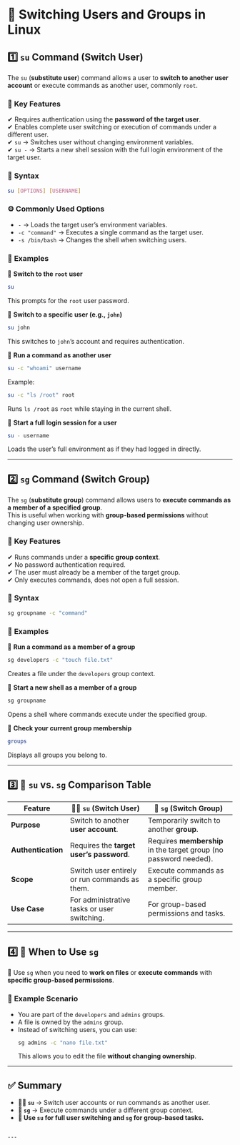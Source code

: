 
# 🚀 Switching Users and Groups in Linux

## 1️⃣ `su` Command (Switch User)

The `su` (**substitute user**) command allows a user to **switch to another user account** or execute commands as another user, commonly `root`.

### 🔹 **Key Features**
✔ Requires authentication using the **password of the target user**.  
✔ Enables complete user switching or execution of commands under a different user.  
✔ `su` → Switches user without changing environment variables.  
✔ `su -` → Starts a new shell session with the full login environment of the target user.  

### 📌 **Syntax**
```bash
su [OPTIONS] [USERNAME]
```

### ⚙️ **Commonly Used Options**
- `-` → Loads the target user’s environment variables.
- `-c "command"` → Executes a single command as the target user.
- `-s /bin/bash` → Changes the shell when switching users.

### 📖 **Examples**
🔹 **Switch to the `root` user**  
```bash
su
```
This prompts for the `root` user password.

🔹 **Switch to a specific user (e.g., `john`)**  
```bash
su john
```
This switches to `john`’s account and requires authentication.

🔹 **Run a command as another user**  
```bash
su -c "whoami" username
```
Example:  
```bash
su -c "ls /root" root
```
Runs `ls /root` as `root` while staying in the current shell.

🔹 **Start a full login session for a user**  
```bash
su - username
```
Loads the user’s full environment as if they had logged in directly.

---

## 2️⃣ `sg` Command (Switch Group)

The `sg` (**substitute group**) command allows users to **execute commands as a member of a specified group**.  
This is useful when working with **group-based permissions** without changing user ownership.

### 🔹 **Key Features**
✔ Runs commands under a **specific group context**.  
✔ No password authentication required.  
✔ The user must already be a member of the target group.  
✔ Only executes commands, does not open a full session.  

### 📌 **Syntax**
```bash
sg groupname -c "command"
```

### 📖 **Examples**
🔹 **Run a command as a member of a group**  
```bash
sg developers -c "touch file.txt"
```
Creates a file under the `developers` group context.

🔹 **Start a new shell as a member of a group**  
```bash
sg groupname
```
Opens a shell where commands execute under the specified group.

🔹 **Check your current group membership**  
```bash
groups
```
Displays all groups you belong to.

---

## 3️⃣ 🔄 `su` vs. `sg` Comparison Table

| Feature            | 🧑‍💻 `su` (Switch User)                 | 📂 `sg` (Switch Group)                |
|--------------------|--------------------------------|----------------------------------|
| **Purpose**       | Switch to another **user account**.  | Temporarily switch to another **group**.  |
| **Authentication** | Requires the **target user’s password**. | Requires **membership** in the target group (no password needed). |
| **Scope**         | Switch user entirely or run commands as them. | Execute commands as a specific group member. |
| **Use Case**      | For administrative tasks or user switching. | For group-based permissions and tasks. |

---

## 4️⃣ 🎯 When to Use `sg`
🔹 Use `sg` when you need to **work on files** or **execute commands** with **specific group-based permissions**.  

### 📌 **Example Scenario**
- You are part of the `developers` and `admins` groups.
- A file is owned by the `admins` group.
- Instead of switching users, you can use:
  ```bash
  sg admins -c "nano file.txt"
  ```
  This allows you to edit the file **without changing ownership**.

---

## ✅ Summary
- **🧑‍💻 `su`** → Switch user accounts or run commands as another user.  
- **📂 `sg`** → Execute commands under a different group context.  
- **🔄 Use `su` for full user switching and `sg` for group-based tasks.**
  
```

---
